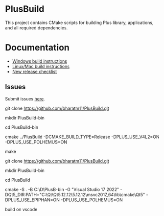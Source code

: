 # PlusBuild
This project contains CMake scripts for building Plus library, applications, and all required dependencies.

# Documentation

- [Windows build instructions](Docs/BuildInstructionsWindows.md)
- [Linux/Mac build instructions](Docs/BuildInstructionsLinux.md)
- [New release checklist](Docs/NewReleaseChecklist.md)

## Issues
Submit issues [here](https://github.com/PlusToolkit/PlusLib/issues).

git clone https://github.com/bharatm11/PlusBuild.git

mkdir PlusBuild-bin

cd PlusBuild-bin

cmake ../PlusBuild -DCMAKE_BUILD_TYPE=Release -DPLUS_USE_V4L2=ON -DPLUS_USE_POLHEMUS=ON

make


git clone https://github.com/bharatm11/PlusBuild.git

mkdir PlusBuild-bin

cd PlusBuild

cmake -S . -B C:\D\PlusB-bin -G "Visual Studio 17 2022" -DQt5_DIR:PATH="C:\Qt\Qt5.12.12\5.12.12\msvc2017_64\lib\cmake\Qt5" -DPLUS_USE_EPIPHAN=ON -DPLUS_USE_POLHEMUS=ON

build on vscode
